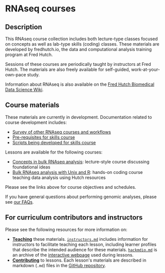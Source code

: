 # RNAseq courses

## Description

This RNAseq course collection includes both lecture-type classes focused on concepts
as well as lab-type skills (coding) classes.
These materials are developed by fredhutch.io, 
the data and computational analysis training program at Fred Hutch. 

Sessions of these courses are periodically taught by instructors at Fred Hutch. The materials are also freely available for self-guided, work-at-your-own-pace study.

Information about RNAseq is also available on the [Fred Hutch Biomedical Data Science Wiki](https://sciwiki.fredhutch.org/generation/datagen_rnaApproaches/).

## Course materials

These materials are currently in development.
Documentation related to course development includes:
- [Survey of other RNAseq courses and workflows](surveyofcourses.md)
- [Pre-requisites for skills course](skills/prerequisites.md)
- [Scripts being developed for skills course](https://github.com/fredhutchio/rnaseq/skills/scripts/)

Lessons are available for the following courses:
- [Concepts in bulk RNAseq analysis](concepts/): lecture-style course discussing foundational ideas 
- [Bulk RNAseq analysis with Unix and R](skills/): hands-on coding course teaching data analysis using Hutch resources

Please see the links above for course objectives and schedules.

If you have general questions about performing genomic analyses,
please see [our FAQs](https://fredhutchio.github.io/genomics/#faqs).

## For curriculum contributors and instructors

Please see the following resources for more information on:
- [**Teaching**](https://github.com/fredhutchio/instructors) these materials.
[`instructors.md`](instructors.md) includes information for instructors to facilitate teaching each lesson,
including learner profiles that describe the intended audience for these materials.
[`hackmdio.md`](hackio.md) is an archive of the [interactive webpage](https://hackmd.io) used during lessons.
- [**Contributing**](https://github.com/fredhutchio/curriculum_contribution) to lessons.
Each lesson's materials are described in markdown (`.md`) files
in the [GitHub repository](https://github.com/fredhutchio/rnaseq).
